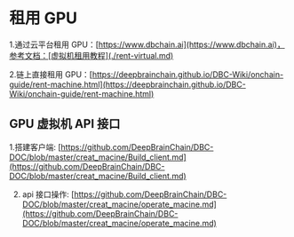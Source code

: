 # 租用 GPU

1.通过云平台租用 GPU：[https://www.dbchain.ai](https://www.dbchain.ai)，参考文档：[虚拟机租用教程](./rent-virtual.md)

2.链上直接租用 GPU：[https://deepbrainchain.github.io/DBC-Wiki/onchain-guide/rent-machine.html](https://deepbrainchain.github.io/DBC-Wiki/onchain-guide/rent-machine.html)

## GPU 虚拟机 API 接口

1.搭建客户端: [https://github.com/DeepBrainChain/DBC-DOC/blob/master/creat_macine/Build_client.md](https://github.com/DeepBrainChain/DBC-DOC/blob/master/creat_macine/Build_client.md)

2. api 接口操作: [https://github.com/DeepBrainChain/DBC-DOC/blob/master/creat_macine/operate_macine.md](https://github.com/DeepBrainChain/DBC-DOC/blob/master/creat_macine/operate_macine.md)
